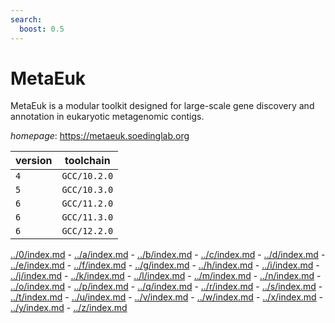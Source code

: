 ```yaml
---
search:
  boost: 0.5
---
```

# MetaEuk

MetaEuk is a modular toolkit designed for large-scale gene discovery and annotation in eukaryotic  metagenomic contigs.

*homepage*: <https://metaeuk.soedinglab.org>

version | toolchain
--------|----------
``4`` | ``GCC/10.2.0``
``5`` | ``GCC/10.3.0``
``6`` | ``GCC/11.2.0``
``6`` | ``GCC/11.3.0``
``6`` | ``GCC/12.2.0``

[../0/index.md](0) - [../a/index.md](a) - [../b/index.md](b) - [../c/index.md](c) - [../d/index.md](d) - [../e/index.md](e) - [../f/index.md](f) - [../g/index.md](g) - [../h/index.md](h) - [../i/index.md](i) - [../j/index.md](j) - [../k/index.md](k) - [../l/index.md](l) - [../m/index.md](m) - [../n/index.md](n) - [../o/index.md](o) - [../p/index.md](p) - [../q/index.md](q) - [../r/index.md](r) - [../s/index.md](s) - [../t/index.md](t) - [../u/index.md](u) - [../v/index.md](v) - [../w/index.md](w) - [../x/index.md](x) - [../y/index.md](y) - [../z/index.md](z)

